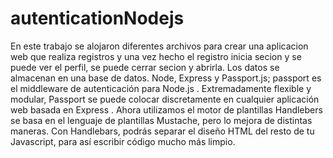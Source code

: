 # autenticationNodejs
En este trabajo se alojaron diferentes archivos para crear una aplicacion web que realiza registros y una vez hecho el registro
inicia secion y se puede ver el perfil, se puede cerrar secion y abrirla.
Los datos se almacenan en una base de datos.
Node, Express y Passport.js; passport es el middleware de autenticación para Node.js . Extremadamente flexible y modular, 
Passport se puede colocar discretamente en cualquier aplicación web basada en Express . Ahora utilizamos el motor de plantillas Handlebers
se basa en el lenguaje de plantillas Mustache, pero lo mejora de distintas maneras.
Con Handlebars, podrás separar el diseño HTML del resto de tu Javascript, para así escribir código mucho más limpio.
